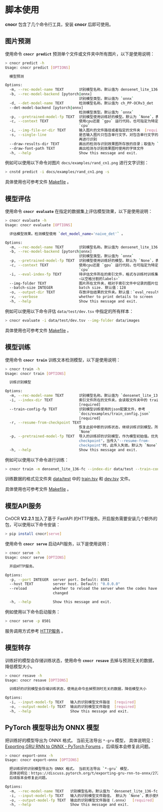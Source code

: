 # 脚本使用

**cnocr** 包含了几个命令行工具，安装 **cnocr** 后即可使用。

## 图片预测

使用命令 **`cnocr predict`** 预测单个文件或文件夹中所有图片，以下是使用说明：

```bash
> cnocr predict -h
Usage: cnocr predict [OPTIONS]

  模型预测

Options:
  -m, --rec-model-name TEXT       识别模型名称。默认值为 densenet_lite_136-fc
  -b, --rec-model-backend [pytorch|onnx]
                                  识别模型类型。默认值为 `onnx`
  -d, --det-model-name TEXT       检测模型名称。默认值为 ch_PP-OCRv3_det
  --det-model-backend [pytorch|onnx]
                                  检测模型类型。默认值为 `onnx`
  -p, --pretrained-model-fp TEXT  识别模型使用训练好的模型。默认为 `None`，表示使用系统自带的预训练模型
  -c, --context TEXT              使用cpu还是 `gpu` 运行代码，也可指定为特定gpu，如`cuda:0`。默认为
                                  `cpu`
  -i, --img-file-or-dir TEXT      输入图片的文件路径或者指定的文件夹  [required]
  -s, --single-line               是否输入图片只包含单行文字。对包含单行文字的图片，不做按行切分；否则会先对图片按行分割后
                                  再进行识别
  --draw-results-dir TEXT         画出的检测与识别效果图所存放的目录；取值为 `None` 表示不画图
  --draw-font-path TEXT           画出检测与识别效果图时使用的字体文件
  -h, --help                      Show this message and exit.
```

例如可以使用以下命令对图片 `docs/examples/rand_cn1.png` 进行文字识别：

```bash
> cnstd predict -i docs/examples/rand_cn1.png -s
```

具体使用也可参考文件 [Makefile](https://github.com/breezedeus/cnocr/blob/master/Makefile) 。

## 模型评估

使用命令 **`cnocr evaluate`** 在指定的数据集上评估模型效果，以下是使用说明：

```bash
> cnocr evaluate -h
Usage: cnocr evaluate [OPTIONS]

  评估模型效果。检测模型使用 `det_model_name='naive_det'` 。

Options:
  -m, --rec-model-name TEXT       识别模型名称。默认值为 densenet_lite_136-fc
  -b, --rec-model-backend [pytorch|onnx]
                                  识别模型类型。默认值为 `onnx`
  -p, --pretrained-model-fp TEXT  识别模型使用训练好的模型。默认为 `None`，表示使用系统自带的预训练模型
  -c, --context TEXT              使用cpu还是 `gpu` 运行代码，也可指定为特定gpu，如`cuda:0`。默认为
                                  `cpu`
  -i, --eval-index-fp TEXT        待评估文件所在的索引文件，格式与训练时训练集索引文件相同，每行格式为 `<图片路径>
                                  <以空格分割的labels>`
  --img-folder TEXT               图片所在文件夹，相对于索引文件中记录的图片位置  [required]
  --batch-size INTEGER            batch size. 默认值：128
  -o, --output-dir TEXT           存放评估结果的文件夹。默认值：`eval_results`
  -v, --verbose                   whether to print details to screen
  -h, --help                      Show this message and exit.
```

例如可以使用以下命令评估 `data/test/dev.tsv` 中指定的所有样本：

```bash
> cnocr evaluate -i data/test/dev.tsv --img-folder data/images 
```

具体使用也可参考文件 [Makefile](https://github.com/breezedeus/cnocr/blob/master/Makefile) 。

## 模型训练

使用命令 **`cnocr train`**  训练文本检测模型，以下是使用说明：

```bash
> cnocr train -h
Usage: cnocr train [OPTIONS]

  训练识别模型

Options:
  -m, --rec-model-name TEXT       识别模型名称。默认值为 `densenet_lite_136-fc`
  -i, --index-dir TEXT            索引文件所在的文件夹，会读取文件夹中的 train.tsv 和 dev.tsv 文件
                                  [required]
  --train-config-fp TEXT          识别模型训练使用的json配置文件，参考
                                  `docs/examples/train_config.json`
                                  [required]
  -r, --resume-from-checkpoint TEXT
                                  恢复此前中断的训练状态，继续训练识别模型。所以文件中应该包含训练状态。默认为
                                  `None`
  -p, --pretrained-model-fp TEXT  导入的训练好的识别模型，作为模型初始值。优先级低于"--resume-from-
                                  checkpoint"，当传入"--resume-from-
                                  checkpoint"时，此传入失效。默认为 `None`
  -h, --help                      Show this message and exit.
```

例如可以使用以下命令进行训练：

```bash
> cnocr train -m densenet_lite_136-fc --index-dir data/test --train-config-fp docs/examples/train_config.json
```

训练数据的格式见文件夹 [data/test](https://github.com/breezedeus/cnocr/blob/master/data/test) 中的 [train.tsv](https://github.com/breezedeus/cnocr/blob/master/data/test/train.tsv) 和 [dev.tsv](https://github.com/breezedeus/cnocr/blob/master/data/test/dev.tsv) 文件。

具体使用也可参考文件 [Makefile](https://github.com/breezedeus/cnocr/blob/master/Makefile) 。

## 模型API服务

CnOCR **V2.2.1** 加入了基于 FastAPI 的HTTP服务。开启服务需要安装几个额外的包，可以使用以下命令安装：

```bash
> pip install cnocr[serve]
```



使用命令 **`cnocr serve`**  启动API服务，以下是使用说明：

```bash
> cnocr serve -h
Usage: cnocr serve [OPTIONS]

  开启HTTP服务。

Options:
  -p, --port INTEGER  server port. Default: 8501
  --host TEXT         server host. Default: "0.0.0.0"
  --reload            whether to reload the server when the codes have been
                      changed

  -h, --help          Show this message and exit.
```



例如使用以下命令启动服务：

```bash
> cnocr serve -p 8501
```



服务调用方式参考 [HTTP服务](index.md) 。



## 模型转存

训练好的模型会存储训练状态，使用命令 **`cnocr resave`**  去掉与预测无关的数据，降低模型大小。

```bash
> cnocr resave -h
Usage: cnocr resave [OPTIONS]

  训练好的识别模型会存储训练状态，使用此命令去掉预测时无关的数据，降低模型大小

Options:
  -i, --input-model-fp TEXT   输入的识别模型文件路径  [required]
  -o, --output-model-fp TEXT  输出的识别模型文件路径  [required]
  -h, --help                  Show this message and exit.
```

## PyTorch 模型导出为 ONNX 模型

把训练好的模型导出为 ONNX 格式。 当前无法导出 `*-gru` 模型， 具体说明见：[Exporting GRU RNN to ONNX - PyTorch Forums](https://discuss.pytorch.org/t/exporting-gru-rnn-to-onnx/27244) 。后续版本会修复此问题。

```bash
> cnocr export-onnx -h
Usage: cnocr export-onnx [OPTIONS]

  把训练好的识别模型导出为 ONNX 格式。 当前无法导出 `*-gru` 模型，
  具体说明见：https://discuss.pytorch.org/t/exporting-gru-rnn-to-onnx/27244 ，
  后续版本会修复此问题。

Options:
  -m, --rec-model-name TEXT   识别模型名称。默认值为 `densenet_lite_136-fc`
  -i, --input-model-fp TEXT   输入的识别模型文件路径。 默认为 `None`，表示使用系统自带的预训练模型
  -o, --output-model-fp TEXT  输出的识别模型文件路径（.onnx）  [required]
  -h, --help                  Show this message and exit.
```
